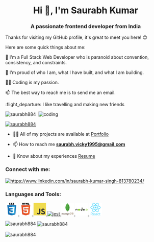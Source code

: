 <h1 align="center">Hi 👋, I'm Saurabh Kumar</h1>
<h3 align="center">A passionate frontend developer from India</h3> 
<p>Thanks for visiting my GitHub profile, it's great to meet you here! 😊</p>
<p> Here are some quick things about me:</p>
<p> 🔭 I'm a Full Stack Web Developer who is paranoid about convention, consistency, and constraints. </p>
<p> 🧸 I'm proud of who I am, what I have built, and what I am building. </p>
<p> 🧑‍💻 Coding is my passion. </p>
<p> 📫 The best way to reach me is to send me an email.</p>
<p> :flight_departure: I like travelling and making new friends </p>



<img align = "right" alt="coding" width="400" src="https://encrypted-tbn0.gstatic.com/images?q=tbn:ANd9GcTJsKZVppBhshJBN6_RHp9luylwz4eQO4I8Tg&usqp=CAU" />

<p align="left"> <img src="https://komarev.com/ghpvc/?username=saurabh884&label=Profile%20views&color=0e75b6&style=flat" alt="saurabh884" /> </p>

<p align="left"> <a href="https://github.com/ryo-ma/github-profile-trophy"><img src="https://github-profile-trophy.vercel.app/?username=saurabh884" alt="saurabh884" /></a> </p>

- 👨‍💻 All of my projects are available at <a href="https://saurabhkumar-portfolio.netlify.app/"> Portfolio </a>

- 📫 How to reach me **saurabh.vicky1995@gmail.com**

- 📄 Know about my experiences <a href="https://drive.google.com/file/d/1sYikNt5wlVagm5-ftuwXPYHuvkMS1CQz/view"> Resume </a>

<h3 align="left">Connect with me:</h3>
<p align="left">
<a href="https://linkedin.com/in/https://www.linkedin.com/in/saurabh-kumar-singh-813780234/" target="blank"><img align="center" src="https://raw.githubusercontent.com/rahuldkjain/github-profile-readme-generator/master/src/images/icons/Social/linked-in-alt.svg" alt="https://www.linkedin.com/in/saurabh-kumar-singh-813780234/" height="30" width="40" /></a>
</p>

<h3 align="left">Languages and Tools:</h3>
<p align="left"> <a href="https://www.w3schools.com/css/" target="_blank" rel="noreferrer"> <img src="https://raw.githubusercontent.com/devicons/devicon/master/icons/css3/css3-original-wordmark.svg" alt="css3" width="40" height="40"/> </a> <a href="https://www.w3.org/html/" target="_blank" rel="noreferrer"> <img src="https://raw.githubusercontent.com/devicons/devicon/master/icons/html5/html5-original-wordmark.svg" alt="html5" width="40" height="40"/> </a> <a href="https://developer.mozilla.org/en-US/docs/Web/JavaScript" target="_blank" rel="noreferrer"> <img src="https://raw.githubusercontent.com/devicons/devicon/master/icons/javascript/javascript-original.svg" alt="javascript" width="40" height="40"/> </a> <a href="https://jestjs.io" target="_blank" rel="noreferrer"> <img src="https://www.vectorlogo.zone/logos/jestjsio/jestjsio-icon.svg" alt="jest" width="40" height="40"/> </a> <a href="https://www.mongodb.com/" target="_blank" rel="noreferrer"> <img src="https://raw.githubusercontent.com/devicons/devicon/master/icons/mongodb/mongodb-original-wordmark.svg" alt="mongodb" width="40" height="40"/> </a> <a href="https://nodejs.org" target="_blank" rel="noreferrer"> <img src="https://raw.githubusercontent.com/devicons/devicon/master/icons/nodejs/nodejs-original-wordmark.svg" alt="nodejs" width="40" height="40"/> </a> <a href="https://reactjs.org/" target="_blank" rel="noreferrer"> <img src="https://raw.githubusercontent.com/devicons/devicon/master/icons/react/react-original-wordmark.svg" alt="react" width="40" height="40"/> </a> </p>

<p><img align="left" src="https://github-readme-stats.vercel.app/api/top-langs?username=saurabh884&show_icons=true&locale=en&layout=compact" alt="saurabh884" /></p>

<p>&nbsp;<img align="center" src="https://github-readme-stats.vercel.app/api?username=saurabh884&show_icons=true&locale=en" alt="saurabh884" /></p>

<p><img align="center" src="https://github-readme-streak-stats.herokuapp.com/?user=saurabh884&" alt="saurabh884" /></p>

